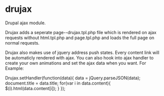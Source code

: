 drujax
======

Drupal ajax module.

Drujax adds a seperate page--drujax.tpl.php file which is rendered on ajax requests without html.tpl.php and page.tpl.php
and loads the full page on normal requests. 

Drujax also makes use of jquery address push states. Every content link will be automaticly rendered with ajax.
You can also hook into ajax handler to create your own animations and set the ajax data when you want.
For Example:


Drujax.setHandler(function(data){
      data = jQuery.parseJSON(data);
      document.title = data.title;
      for(var i in data.content){
        $(i).html(data.content[i]);
      }
});

